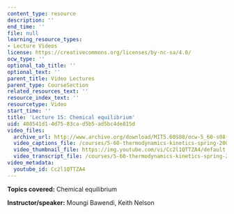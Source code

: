 ```yaml
---
content_type: resource
description: ''
end_time: ''
file: null
learning_resource_types:
- Lecture Videos
license: https://creativecommons.org/licenses/by-nc-sa/4.0/
ocw_type: ''
optional_tab_title: ''
optional_text: ''
parent_title: Video Lectures
parent_type: CourseSection
related_resources_text: ''
resource_index_text: ''
resourcetype: Video
start_time: ''
title: 'Lecture 15: Chemical equilibrium'
uid: 408541d1-4d75-83ca-d5b5-ad5bc4de815d
video_files:
  archive_url: http://www.archive.org/download/MIT5.60S08/ocw-5_60-s08-lec15_300k.mp4
  video_captions_file: /courses/5-60-thermodynamics-kinetics-spring-2008/5981dc2013ee58a2929234ff90479851_Cc2l1QTTZA4.vtt
  video_thumbnail_file: https://img.youtube.com/vi/Cc2l1QTTZA4/default.jpg
  video_transcript_file: /courses/5-60-thermodynamics-kinetics-spring-2008/5f828a09e32e75ee2e9f0b812223ad8a_Cc2l1QTTZA4.pdf
video_metadata:
  youtube_id: Cc2l1QTTZA4
---
```


**Topics covered:** Chemical equilibrium

**Instructor/speaker:** Moungi Bawendi, Keith Nelson

